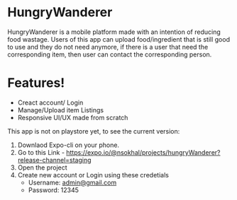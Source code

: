 # HungryWanderer


HungryWanderer is a mobile platform made with an intention of reducing food wastage. Users of this app can  upload food/ingredient that is still good to use and they do not need anymore, if there is a user that need the corresponding item, then user can contact the corresponding person.


# Features!

  - Creact account/ Login
  - Manage/Upload item Listings
  - Responsive UI/UX made from scratch 
  

This app is not on playstore yet, to see the current version:
  1. Downlaod Expo-cli on your phone.
  2. Go to this Link - https://expo.io/@nsokhal/projects/hungryWanderer?release-channel=staging
  3. Open the project
  4. Create new account or Login using these credetials 
     * Username: admin@gmail.com
     * Password: 12345
